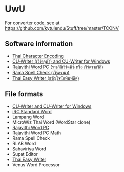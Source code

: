 # UwU

For converter code, see at https://github.com/kytulendu/Stuff/tree/master/TCONV

## Software information
- [Thai Character Encoding](Thai_character_code.md)
- [CU-Writer (เวิร์ดจุฬา) and CU-Writer for Windows](sw_CU-Writer.md)
- [Rajavithi Word PC (ราชวิถีเวิร์ดพีซี หรือ เวิร์ดราชวิถี)](sw_Rajavithi_Word_PC.md)
- [Rama Spell Check (เวิร์ดรามา)](sw_Rama_SpellCheck.md)
- [Thai Easy Writer (ขวัญใจนักพิมพ์ดีด)](sw_ThaiEasy_Writer.md)

## File formats
- [CU-Writer and CU-Writer for Windows](CW_file_format.md)
- [iRC Standard Word](iRC_Standard_Word_file_format.md)
- Lampang Word
- MicroWiz Thai Word (WordStar clone)
- [Rajavithi Word PC](RW_file_format.md)
- Rajavithi Word PC Math
- Rama Spell Check
- RLAB Word
- Sahaviriya Word
- Supat Editor
- [Thai Easy Writer](ThaiEasy_file_format.md)
- Venus Word Processor

